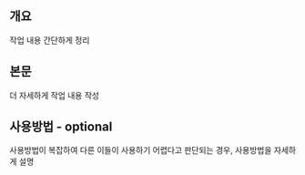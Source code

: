 ## 개요

작업 내용 간단하게 정리

## 본문

더 자세하게 작업 내용 작성

## 사용방법 - optional

사용방법이 복잡하여 다른 이들이 사용하기 어렵다고 판단되는 경우, 사용방법을 자세하게 설명
